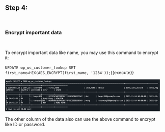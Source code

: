</br>

## Step 4:
</br>

### Encrypt important data

</br>

To encrypt important data like name, you may use this command to encrypt it:

`UPDATE wp_wc_customer_lookup SET first_name=HEX(AES_ENCRYPT(first_name, '1234'));`{{execute}}

![Image](./step4photo/pII10.png)


The other column of the data also can use the above command to encrypt like ID or password.

